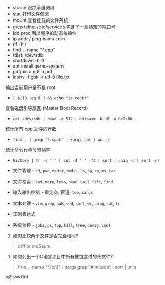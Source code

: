 ---
---

- strace 跟踪系统调用
- stat 打印文件信息
- mount 查看挂载的文件系统
- grep telnet /etc/services 包含了一些熟知的端口号
- ldd proc 列出程序的动态依赖性
- ip addr / ping baidu.com
- df -h /
- find . -name "*.cpp"
- fdisk /dev/sdb
- shutdown -h 0
- apt install qemu-system
- pdfjoin a.pdf b.pdf
- iconv -f gbk -t utf-8 file.txt

输出当前用户是不是 root

- `[ $UID -eq 0 ] && echo "is root!"`

查看磁盘引导扇区 (Master Boot Record)

- `cat /dev/sdb | head -c 512 | ndisasm -b 16 -o 0x7c00 -`

统计所有 cpp 文件的行数

- `find . | grep '\.cpp$' | xargs cat | wc -l`

统计命令行命令的频率

- `history | tr -s ' ' | cut -d ' ' -f3 | sort | uniq -c | sort -nr`

- 文件管理 - `cd`, `pwd`, `mkdir`, `rmdir`, `ls`, `cp`, `rm`, `mv`, `tar`
- 文件检索 - `cat`, `more`, `less`, `head`, `tail`, `file`, `find`
- 输入输出控制 - 重定向, 管道, `tee`, `xargs`
- 文本处理 - `vim`, `grep`, `awk`, `sed`, `sort`, `wc`, `uniq`, `cut`, `tr`
- 正则表达式
- 系统监控 - `jobs`, `ps`, `top`, `kill`, `free`, `demsg`, `lsof`

1. 如何比较两个文件是否完全相同?

> diff or md5sum

1. 如何列出一个C语言项目中所有被包含过的头文件?

> find . -name "*.[ch]" | xargs grep "#include" | sort | uniq





































p@ssw0rd